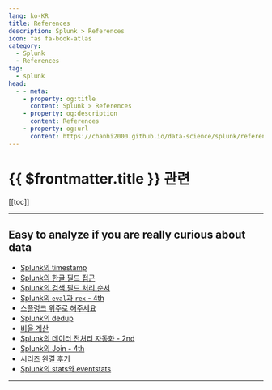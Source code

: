 ```yaml
---
lang: ko-KR
title: References
description: Splunk > References
icon: fas fa-book-atlas
category:
  - Splunk
  - References
tag:
  - splunk
head:
  - - meta:
    - property: og:title
      content: Splunk > References
    - property: og:description
      content: References
    - property: og:url
      content: https://chanhi2000.github.io/data-science/splunk/references.html
---
```


# {{ $frontmatter.title }} 관련

[[toc]]

---

## Easy to analyze if you are really curious about data

- [Splunk의 timestamp](https://kangmyounghun.blogspot.com/2024/04/splunk-timestamp.html)
- [Splunk의 한글 필드 접근](https://kangmyounghun.blogspot.com/2024/05/splunk.html)
- [Splunk의 검색 필드 처리 순서](https://kangmyounghun.blogspot.com/2024/06/splunk.html)
- [Splunk의 `eval`과 `rex` - 4th](https://kangmyounghun.blogspot.com/2024/06/splunk-eval-rex-4th.html)
- [스플렁크 위주로 해주세요](https://kangmyounghun.blogspot.com/2024/08/blog-post.html)
- [Splunk의 dedup](https://kangmyounghun.blogspot.com/2024/08/splunk-dedup.html)
- [비율 계산](https://kangmyounghun.blogspot.com/2024/08/blog-post_22.html)
- [Splunk의 데이터 전처리 자동화 - 2nd](https://kangmyounghun.blogspot.com/2024/09/splunk-2nd.html)
- [Splunk의 Join - 4th](https://kangmyounghun.blogspot.com/2024/10/splunk-join-4th.html)
- [시리즈 완결 후기](https://kangmyounghun.blogspot.com/2024/10/blog-post.html)
- [Splunk의 stats와 eventstats](https://kangmyounghun.blogspot.com/2024/10/splunk-stats-eventstats.html)

<!-- END: kangmyounghun.blogspot.com -->

---

<TagLinks />